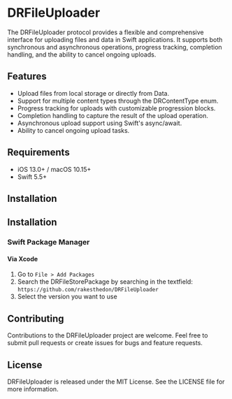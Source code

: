 # DRFileUploader

The DRFileUploader protocol provides a flexible and comprehensive interface for uploading files and data in Swift applications. It supports both synchronous and asynchronous operations, progress tracking, completion handling, and the ability to cancel ongoing uploads.

## Features

* Upload files from local storage or directly from Data.
* Support for multiple content types through the DRContentType enum.
* Progress tracking for uploads with customizable progression blocks.
* Completion handling to capture the result of the upload operation.
* Asynchronous upload support using Swift's async/await.
* Ability to cancel ongoing upload tasks.

## Requirements

* iOS 13.0+ / macOS 10.15+
* Swift 5.5+

## Installation
## Installation
### Swift Package Manager
#### Via Xcode
1. Go to `File > Add Packages` 
2. Search the DRFileStorePackage by searching in the textfield: `https://github.com/rakesthedon/DRFileUploader`
3. Select the version you want to use

## Contributing

Contributions to the DRFileUploader project are welcome. Feel free to submit pull requests or create issues for bugs and feature requests.

## License

DRFileUploader is released under the MIT License. See the LICENSE file for more information.
